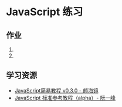 # JavaScript 练习
## 作业
1. 
1.

## 学习资源
* [JavaScript简易教程 v0.3.0 - 颜海镜](http://yanhaijing.com/basejs/)
* [JavaScript 标准参考教程（alpha）- 阮一峰](http://javascript.ruanyifeng.com/)